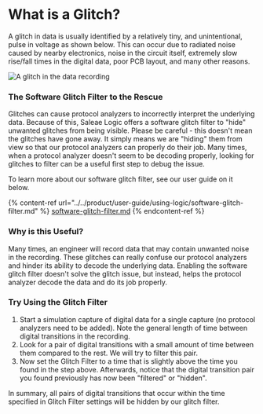# What is a Glitch?

A glitch in data is usually identified by a relatively tiny, and unintentional, pulse in voltage as shown below. This can occur due to radiated noise caused by nearby electronics, noise in the circuit itself, extremely slow rise/fall times in the digital data, poor PCB layout, and many other reasons.

![A glitch in the data recording](https://trello-attachments.s3.amazonaws.com/5628391f86a6bc55696355f0/596x55/568cdc5a9353555832d9ae6d79e74689/step1.png)

### The Software Glitch Filter to the Rescue

Glitches can cause protocol analyzers to incorrectly interpret the underlying data. Because of this, Saleae Logic offers a software glitch filter to "hide" unwanted glitches from being visible. Please be careful - this doesn't mean the glitches have gone away. It simply means we are "hiding" them from view so that our protocol analyzers can properly do their job. Many times, when a protocol analyzer doesn't seem to be decoding properly, looking for glitches to filter can be a useful first step to debug the issue.

To learn more about our software glitch filter, see our user guide on it below.

{% content-ref url="../../product/user-guide/using-logic/software-glitch-filter.md" %}
[software-glitch-filter.md](../../product/user-guide/using-logic/software-glitch-filter.md)
{% endcontent-ref %}

### Why is this Useful?&#x20;

Many times, an engineer will record data that may contain unwanted noise in the recording. These glitches can really confuse our protocol analyzers and hinder its ability to decode the underlying data. Enabling the software glitch filter doesn't solve the glitch issue, but instead, helps the protocol analyzer decode the data and do its job properly.

### Try Using the Glitch Filter

1. Start a simulation capture of digital data for a single capture (no protocol analyzers need to be added). Note the general length of time between digital transitions in the recording.
2. Look for a pair of digital transitions with a small amount of time between them compared to the rest. We will try to filter this pair.
3. Now set the Glitch Filter to a time that is slightly above the time you found in the step above. Afterwards, notice that the digital transition pair you found previously has now been "filtered" or "hidden".

In summary, all pairs of digital transitions that occur within the time specified in Glitch Filter settings will be hidden by our glitch filter.

###
